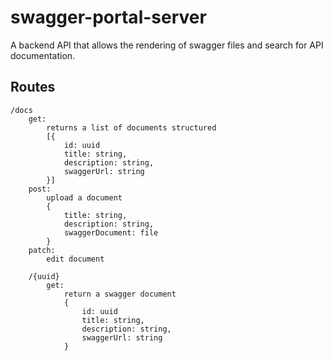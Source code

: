 # swagger-portal-server
A backend API that allows the rendering of swagger files and search for API documentation.

## Routes

```
/docs
    get:
        returns a list of documents structured
        [{
            id: uuid
            title: string,
            description: string,
            swaggerUrl: string
        }]
    post:
        upload a document
        {
            title: string,
            description: string,
            swaggerDocument: file
        }
    patch:
        edit document

    /{uuid}
        get:
            return a swagger document
            {
                id: uuid
                title: string,
                description: string,
                swaggerUrl: string
            }
```
